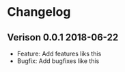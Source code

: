 # Changelog

## Verison 0.0.1 2018-06-22

* Feature: Add features liks this
* Bugfix: Add bugfixes like this